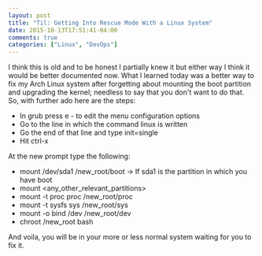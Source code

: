```yaml
---
layout: post
title: "Til: Getting Into Rescue Mode With a Linux System"
date: 2015-10-13T17:51:41-04:00
comments: true
categories: ["Linux", "DevOps"]
---
```


I think this is old and to be honest I partially knew it but either way I think
it would be better documented now. What I learned today was a better way to fix my Arch
Linux system after forgetting about mounting the boot partition and upgrading
the kernel; needless to say that you don't want to do that. So, with further
ado here are the steps:

- In grub press e - to edit the menu configuration options
- Go to the line in which the command linux is written
- Go the end of that line and type init=single
- Hit ctrl-x

At the new prompt type the following:

- mount /dev/sda1 /new_root/boot -> If sda1 is the partition in which you have
boot
- mount <any_other_relevant_partitions>
- mount -t proc proc /new_root/proc
- mount -t sysfs sys /new_root/sys
- mount -o bind /dev /new_root/dev
- chroot /new_root bash

And voila, you will be in your more or less normal system waiting for you to
fix it.
